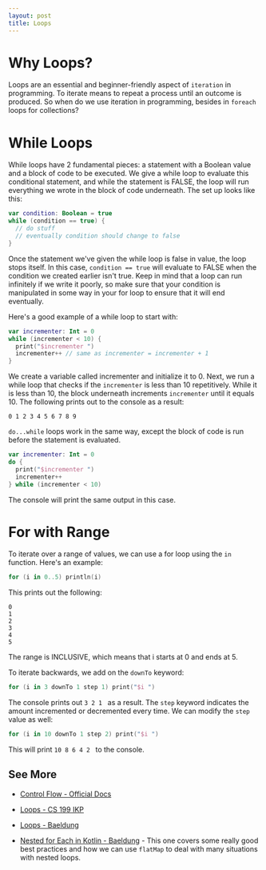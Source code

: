 ```yaml
---
layout: post
title: Loops
---
```


# Why Loops?

Loops are an essential and beginner-friendly aspect of `iteration` in programming.  To iterate means to repeat a process until an outcome is produced.  So when do we use iteration in programming, besides in `foreach` loops for collections?

# While Loops

While loops have 2 fundamental pieces:  a statement with a Boolean value and a block of code to be executed.  We give a while loop to evaluate this conditional statement, and while the statement is FALSE, the loop will run everything we wrote in the block of code underneath.  The set up looks like this:

```kotlin
var condition: Boolean = true
while (condition == true) {
  // do stuff
  // eventually condition should change to false
}
```

Once the statement we've given the while loop is false in value, the loop stops itself.  In this case, `condition == true` will evaluate to FALSE when the condition we created earlier isn't true.  Keep in mind that a loop can run infinitely if we write it poorly, so make sure that your condition is manipulated in some way in your for loop to ensure that it will end eventually.

Here's a good example of a while loop to start with:

```kotlin
var incrementer: Int = 0
while (incrementer < 10) {
  print("$incrementer ")
  incrementer++ // same as incrementer = incrementer + 1
}
```

We create a variable called incrementer and initialize it to 0.  Next, we run a while loop that checks if the `incrementer` is less than 10 repetitively.  While it is less than 10, the block underneath increments `incrementer` until it equals 10.  The following prints out to the console as a result:

```
0 1 2 3 4 5 6 7 8 9
```

`do...while` loops work in the same way, except the block of code is run before the statement is evaluated.

```kotlin
var incrementer: Int = 0
do {
  print("$incrementer ")
  incrementer++
} while (incrementer < 10)
```

The console will print the same output in this case.

# For with Range

To iterate over a range of values, we can use a for loop using the `in` function.  Here's an example:

```kotlin
for (i in 0..5) println(i)
```

This prints out the following:

```
0
1
2
3
4
5
```

The range is INCLUSIVE, which means that i starts at 0 and ends at 5.

To iterate backwards, we add on the `downTo` keyword:

```kotlin
for (i in 3 downTo 1 step 1) print("$i ")
```

The console prints out `3 2 1 ` as a result.  The `step` keyword indicates the amount incremented or decremented every time.  We can modify the `step` value as well:

```kotlin
for (i in 10 downTo 1 step 2) print("$i ")
```

This will print `10 8 6 4 2 ` to the console.

## See More

* [Control Flow - Official Docs](https://kotlinlang.org/docs/reference/control-flow.html)

* [Loops - CS 199 IKP](https://kotlin.cs.illinois.edu/lessons/loops/)

* [Loops - Baeldung](https://www.baeldung.com/kotlin/loops)

* [Nested for Each in Kotlin - Baeldung](https://www.baeldung.com/kotlin-nested-foreach) - This one covers some really good best practices and how we can use `flatMap` to deal with many situations with nested loops.